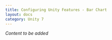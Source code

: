 ```yaml
---
title: Configuring Unity Features - Bar Chart
layout: docs
category: Unity 7
---
```


*Content to be added*